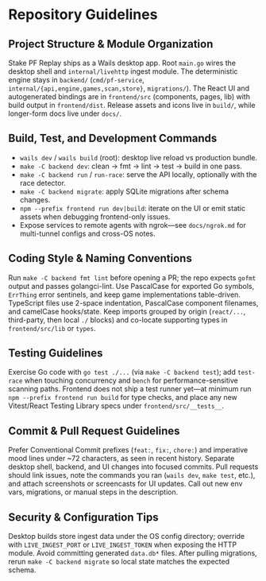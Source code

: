 # Repository Guidelines

## Project Structure & Module Organization
Stake PF Replay ships as a Wails desktop app. Root `main.go` wires the desktop shell and `internal/livehttp` ingest module. The deterministic engine stays in `backend/` (`cmd/pf-service`, `internal/{api,engine,games,scan,store}`, `migrations/`). The React UI and autogenerated bindings are in `frontend/src` (components, pages, lib) with build output in `frontend/dist`. Release assets and icons live in `build/`, while longer-form docs live under `docs/`.

## Build, Test, and Development Commands
- `wails dev` / `wails build` (root): desktop live reload vs production bundle.
- `make -C backend dev`: clean → fmt → lint → test → build in one pass.
- `make -C backend run` / `run-race`: serve the API locally, optionally with the race detector.
- `make -C backend migrate`: apply SQLite migrations after schema changes.
- `npm --prefix frontend run dev|build`: iterate on the UI or emit static assets when debugging frontend-only issues.
- Expose services to remote agents with ngrok—see `docs/ngrok.md` for multi-tunnel configs and cross-OS notes.

## Coding Style & Naming Conventions
Run `make -C backend fmt lint` before opening a PR; the repo expects `gofmt` output and passes golangci-lint. Use PascalCase for exported Go symbols, `ErrThing` error sentinels, and keep game implementations table-driven. TypeScript files use 2-space indentation, PascalCase component filenames, and camelCase hooks/state. Keep imports grouped by origin (`react/...`, third-party, then local `./` blocks) and co-locate supporting types in `frontend/src/lib` or `types`.

## Testing Guidelines
Exercise Go code with `go test ./...` (via `make -C backend test`); add `test-race` when touching concurrency and `bench` for performance-sensitive scanning paths. Frontend does not ship a test runner yet—at minimum run `npm --prefix frontend run build` for type checks, and place any new Vitest/React Testing Library specs under `frontend/src/__tests__`.

## Commit & Pull Request Guidelines
Prefer Conventional Commit prefixes (`feat:`, `fix:`, `chore:`) and imperative mood lines under ~72 characters, as seen in recent history. Separate desktop shell, backend, and UI changes into focused commits. Pull requests should link issues, note the commands you ran (`wails dev`, `make test`, etc.), and attach screenshots or screencasts for UI updates. Call out new env vars, migrations, or manual steps in the description.

## Security & Configuration Tips
Desktop builds store ingest data under the OS config directory; override with `LIVE_INGEST_PORT` or `LIVE_INGEST_TOKEN` when exposing the HTTP module. Avoid committing generated `data.db*` files. After pulling migrations, rerun `make -C backend migrate` so local state matches the expected schema.
